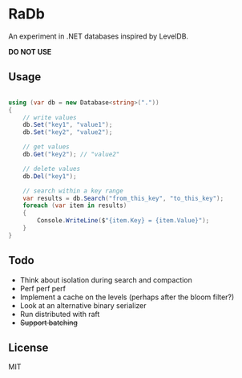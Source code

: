 # RaDb

An experiment in .NET databases inspired by LevelDB.

__DO NOT USE__

## Usage

```c#

using (var db = new Database<string>("."))
{
	// write values
	db.Set("key1", "value1");
	db.Set("key2", "value2");

	// get values
	db.Get("key2"); // "value2"

	// delete values
	db.Del("key1");

	// search within a key range
	var results = db.Search("from_this_key", "to_this_key");
	foreach (var item in results)
	{
		Console.WriteLine($"{item.Key} = {item.Value}");
	}
}

```

## Todo

* Think about isolation during search and compaction
* Perf perf perf
* Implement a cache on the levels (perhaps after the bloom filter?)
* Look at an alternative binary serializer
* Run distributed with raft
* ~~Support batching~~

## License

MIT
